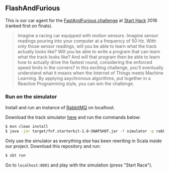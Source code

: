 ## FlashAndFurious

This is our car agent for the [FastAndFurious challenge]([https://github.com/FastAndFurious/Documentation) at [Start Hack](http://starthack.ch) 2016 (ranked first on finals).

> Imagine a racing car equipped with motion sensors. Imagine sensor readings pouring into your computer at a frequency of 50 Hz. With only those sensor readings, will you be able to learn what the track actually looks like? Will you be able to write a program that can learn what the track looks like? And will that program then be able to learn how to actually drive the fastest round, considering the enforced speed limits in the corners? In this exciting challenge, you'll eventually understand what it means when the Internet of Things meets Machine Learning. By applying asychronous algorithms, put together in a Reactive Programming style, you can win the challenge.

### Run on the simulator

Install and run an instance of [RabbitMQ](https://www.rabbitmq.com) on localhost.

Download the track simulator [here](https://github.com/FastAndFurious/AkkaStarterKit) and run the commands below:
```bash
$ mvn clean install
$ java -jar target/fnf.starterkit-1.0-SNAPSHOT.jar -f simulator -p rabbit
```

Only use the simulator as everything else has been rewriting in Scala inside our project. Download this repository and run:
```bash
$ sbt run
```

Go to `localhost:8081` and play with the simulation (press "Start Race").


